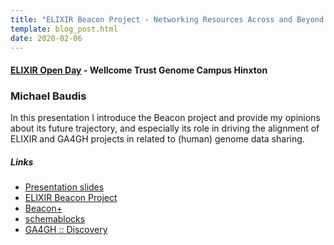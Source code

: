 ```yaml
---
title: "ELIXIR Beacon Project - Networking Resources Across and Beyond ELIXIR Human Data Communities"
template: blog_post.html 
date: 2020-02-06
---
```


#### [ELIXIR Open Day](https://elixir-europe.org/events/elixir-open-day) - Wellcome Trust Genome Campus Hinxton
### Michael Baudis

In this presentation I introduce the Beacon project and provide
my opinions about its future trajectory, and especially its role
in driving the alignment of ELIXIR and GA4GH projects in related
to (human) genome data sharing.

##### Links

* [Presentation slides](http://info.baudisgroup.org/pdf/2020-02-06___Michael-Baudis__Beacon-Networks__ELIXIR-Day-2020.pdf)
* [ELIXIR Beacon Project](http://beacon-project.io)
* [Beacon+](http://beacon.progenetix.org)
* [schemablocks](http://schemablocks.org)
* [GA4GH :: Discovery](http://ga4gh-discovery.github.io)
